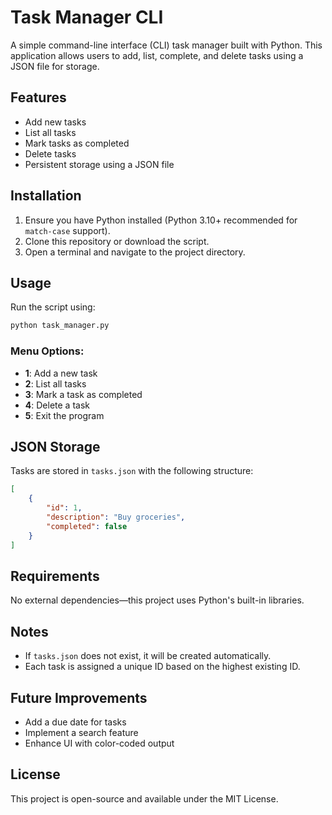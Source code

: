 # Task Manager CLI

A simple command-line interface (CLI) task manager built with Python. This application allows users to add, list, complete, and delete tasks using a JSON file for storage.

## Features
- Add new tasks
- List all tasks
- Mark tasks as completed
- Delete tasks
- Persistent storage using a JSON file

## Installation
1. Ensure you have Python installed (Python 3.10+ recommended for `match-case` support).
2. Clone this repository or download the script.
3. Open a terminal and navigate to the project directory.

## Usage
Run the script using:
```sh
python task_manager.py
```

### Menu Options:
- **1**: Add a new task
- **2**: List all tasks
- **3**: Mark a task as completed
- **4**: Delete a task
- **5**: Exit the program

## JSON Storage
Tasks are stored in `tasks.json` with the following structure:
```json
[
    {
        "id": 1,
        "description": "Buy groceries",
        "completed": false
    }
]
```

## Requirements
No external dependencies—this project uses Python's built-in libraries.

## Notes
- If `tasks.json` does not exist, it will be created automatically.
- Each task is assigned a unique ID based on the highest existing ID.

## Future Improvements
- Add a due date for tasks
- Implement a search feature
- Enhance UI with color-coded output

## License
This project is open-source and available under the MIT License.

